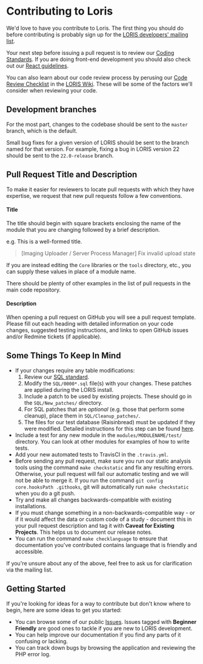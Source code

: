 # Contributing to Loris

We'd love to have you contribute to Loris. The first thing you should
do before contributing is probably sign up for the [LORIS developers'
mailing list](http://www.bic.mni.mcgill.ca/mailman/listinfo/loris-dev).

Your next step before issuing a pull request is to review our
[Coding Standards](./docs/CodingStandards.md). If you are doing
front-end development you should also check out our [React
guidelines](./docs/React.README.md).

You can also learn about our code
review process by perusing our [Code Review
Checklist](https://github.com/aces/Loris/wiki/Code-Review-Checklist)
in the [LORIS Wiki](https://github.com/aces/Loris/wiki). These will be
some of the factors we'll consider when reviewing your code.

## Development branches

For the most part, changes to the codebase should be sent to the `master`
branch, which is the default.

Small bug fixes for a given version of LORIS should be sent to the branch named
for that version. For example, fixing a bug in LORIS version 22 should be sent
to the `22.0-release` branch.

## Pull Request Title and Description

To make it easier for reviewers to locate pull requests with which they have
expertise, we request that new pull requests follow a few conventions.

#### Title

The title should begin with square brackets enclosing the name of the
module that you are changing followed by a brief description.

e.g. This is a well-formed title. 

> [Imaging Uploader / Server Process Manager] Fix invalid upload state

If you are instead editing the `Core` libraries or the `tools` directory,
etc., you can supply these values in place of a module name.

There should be plenty of other examples in the list of pull requests
in the main code repository.

#### Description

When opening a pull request on GitHub you will see a pull request
template. Please fill out each heading with detailed information on your
code changes, suggested testing instructions, and links to open GitHub
issues and/or Redmine tickets (if applicable).

## Some Things To Keep In Mind

* If your changes require any table modifications:
    1. Review our [SQL standard](./docs/SQLModelingStandard.md).
    2. Modify the `SQL/0000*.sql` file(s) with your changes. These patches
    are applied during the LORIS install.  
    3. Include a patch to be used by existing projects. These should go in the 
    `SQL/New_patches/` directory.
    4. For SQL patches that are _optional_ (e.g. those that perform some 
            cleanup), place them in `SQL/Cleanup_patches/`.
    5. The files for our test database (Raisinbread) must be updated if they were modified.
        Detailed instructions for this step can be found [here](./raisinbread#exporting-rb).
* Include a test for any new module in the `modules/MODULENAME/test/`
  directory. You can look at other modules for examples of how to
  write tests.
* Add your new automated tests to TravisCI in the `.travis.yml`.
* Before sending any pull request, make sure you run our static analysis tools 
using the command `make checkstatic` and fix any resulting errors. Otherwise,
  your pull request will fail our automatic testing and we will not be able
  to merge it. If you run the command `git config core.hooksPath .githooks`, git will automatically
  run `make checkstatic` when you do a git push.
* Try and make all changes backwards-compatible with existing installations.  
* If you must change something in a non-backwards-compatible way - or if it 
would affect the data or custom code of a study - document this in your pull 
request description and tag it with **Caveat for Existing Projects**. 
This helps us to document our release notes.
* You can run the command `make checklanguage` to ensure that documentation
you've contributed contains language that is friendly and accessible.

If you're unsure about any of the above, feel free to ask us for
clarification via the mailing list.

## Getting Started

If you're looking for ideas for a way to contribute but don't know where
to begin, here are some ideas to get you started:

* You can browse some of our public
[Issues](https://github.com/aces/Loris/issues). Issues tagged with **Beginner
Friendly** are good ones to tackle if you are new to LORIS development.
* You can help improve our documentation if you find any parts of it
confusing or lacking.
* You can track down bugs by browsing the application and reviewing the
PHP error log.
